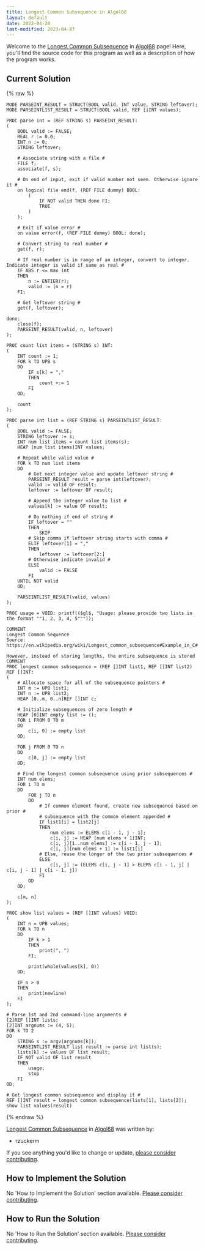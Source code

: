 ```yaml
---
title: Longest Common Subsequence in Algol68
layout: default
date: 2022-04-28
last-modified: 2023-04-07
---
```


Welcome to the [Longest Common Subsequence](https://sampleprograms.io/projects/longest-common-subsequence) in [Algol68](https://sampleprograms.io/languages/algol68) page! Here, you'll find the source code for this program as well as a description of how the program works.

## Current Solution

{% raw %}

```algol68
MODE PARSEINT_RESULT = STRUCT(BOOL valid, INT value, STRING leftover);
MODE PARSEINTLIST_RESULT = STRUCT(BOOL valid, REF []INT values);

PROC parse int = (REF STRING s) PARSEINT_RESULT:
(
    BOOL valid := FALSE;
    REAL r := 0.0;
    INT n := 0;
    STRING leftover;

    # Associate string with a file #
    FILE f;
    associate(f, s);

    # On end of input, exit if valid number not seen. Otherwise ignore it #
    on logical file end(f, (REF FILE dummy) BOOL:
        (
            IF NOT valid THEN done FI;
            TRUE
        )
    );

    # Exit if value error #
    on value error(f, (REF FILE dummy) BOOL: done);

    # Convert string to real number #
    get(f, r);

    # If real number is in range of an integer, convert to integer. Indicate integer is valid if same as real #
    IF ABS r <= max int
    THEN
        n := ENTIER(r);
        valid := (n = r)
    FI;

    # Get leftover string #
    get(f, leftover);

done:
    close(f);
    PARSEINT_RESULT(valid, n, leftover)
);

PROC count list items = (STRING s) INT:
(
    INT count := 1;
    FOR k TO UPB s
    DO
        IF s[k] = ","
        THEN
            count +:= 1
        FI
    OD;

    count
);

PROC parse int list = (REF STRING s) PARSEINTLIST_RESULT:
(
    BOOL valid := FALSE;
    STRING leftover := s;
    INT num list items = count list items(s);
    HEAP [num list items]INT values;

    # Repeat while valid value #
    FOR k TO num list items
    DO
        # Get next integer value and update leftover string #
        PARSEINT_RESULT result = parse int(leftover);
        valid := valid OF result;
        leftover := leftover OF result;

        # Append the integer value to list #
        values[k] := value OF result;

        # Do nothing if end of string #
        IF leftover = ""
        THEN
            SKIP
        # Skip comma if leftover string starts with comma #
        ELIF leftover[1] = ","
        THEN
            leftover := leftover[2:]
        # Otherwise indicate invalid #
        ELSE
            valid := FALSE
        FI
    UNTIL NOT valid
    OD;

    PARSEINTLIST_RESULT(valid, values)
);

PROC usage = VOID: printf(($gl$, "Usage: please provide two lists in the format ""1, 2, 3, 4, 5"""));

COMMENT
Longest Common Sequence
Source: https://en.wikipedia.org/wiki/Longest_common_subsequence#Example_in_C#

However, instead of storing lengths, the entire subsequence is stored
COMMENT
PROC longest common subsequence = (REF []INT list1, REF []INT list2) REF []INT:
(
    # Allocate space for all of the subsequence pointers #
    INT m := UPB list1;
    INT n := UPB list2;
    HEAP [0..m, 0..n]REF []INT c;

    # Initialize subsequences of zero length #
    HEAP [0]INT empty list := ();
    FOR i FROM 0 TO m
    DO
        c[i, 0] := empty list
    OD;

    FOR j FROM 0 TO n
    DO
        c[0, j] := empty list
    OD;

    # Find the longest common subsequence using prior subsequences #
    INT num elems;
    FOR i TO m
    DO
        FOR j TO n
        DO
            # If common element found, create new subsequence based on prior #
            # subsequence with the common element appended #
            IF list1[i] = list2[j]
            THEN
                num elems := ELEMS c[i - 1, j - 1];
                c[i, j] := HEAP [num elems + 1]INT;
                c[i, j][1..num elems] := c[i - 1, j - 1];
                c[i, j][num elems + 1] := list1[i]
            # Else, reuse the longer of the two prior subsequences #
            ELSE
                c[i, j] := (ELEMS c[i, j - 1] > ELEMS c[i - 1, j] | c[i, j - 1] | c[i - 1, j])
            FI
        OD
    OD;

    c[m, n]
);

PROC show list values = (REF []INT values) VOID:
(
    INT n = UPB values;
    FOR k TO n
    DO
        IF k > 1
        THEN
            print(", ")
        FI;

        print(whole(values[k], 0))
    OD;

    IF n > 0
    THEN
        print(newline)
    FI
);

# Parse 1st and 2nd command-line arguments #
[2]REF []INT lists;
[2]INT argnums := (4, 5);
FOR k TO 2
DO
    STRING s := argv(argnums[k]);
    PARSEINTLIST_RESULT list result := parse int list(s);
    lists[k] := values OF list result;
    IF NOT valid OF list result
    THEN
        usage;
        stop
    FI
OD;

# Get longest common subsequence and display it #
REF []INT result = longest common subsequence(lists[1], lists[2]);
show list values(result)
```

{% endraw %}

[Longest Common Subsequence](https://sampleprograms.io/projects/longest-common-subsequence) in [Algol68](https://sampleprograms.io/languages/algol68) was written by:

- rzuckerm

If you see anything you'd like to change or update, [please consider contributing](https://github.com/TheRenegadeCoder/sample-programs).

## How to Implement the Solution

No 'How to Implement the Solution' section available. [Please consider contributing](https://github.com/TheRenegadeCoder/sample-programs-website).

## How to Run the Solution

No 'How to Run the Solution' section available. [Please consider contributing](https://github.com/TheRenegadeCoder/sample-programs-website).